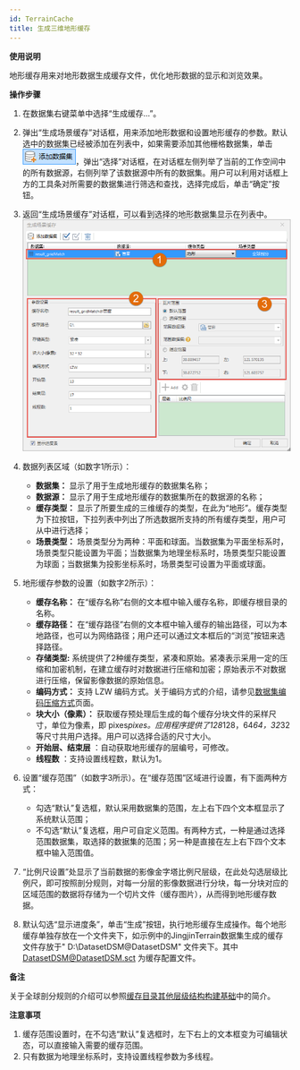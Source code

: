 ```yaml
---
id: TerrainCache
title: 生成三维地形缓存
---
```

**使用说明**

地形缓存用来对地形数据生成缓存文件，优化地形数据的显示和浏览效果。

**操作步骤**

  1. 在数据集右键菜单中选择“生成缓存...”。
  2. 弹出“生成场景缓存”对话框，用来添加地形数据和设置地形缓存的参数。默认选中的数据集已经被添加在列表中，如果需要添加其他栅格数据集，单击 ![](img/AddDataSet.png)，弹出“选择”对话框，在对话框左侧列举了当前的工作空间中的所有数据源，右侧列举了该数据源中所有的数据集。用户可以利用对话框上方的工具条对所需要的数据集进行筛选和查找，选择完成后，单击“确定”按钮。
  3. 返回“生成场景缓存”对话框，可以看到选择的地形数据集显示在列表中。  
![图：生成场景缓存对话框](img/TerrainCacheDia.png)  

  4. 数据列表区域（如数字1所示）：
       * **数据集：** 显示了用于生成地形缓存的数据集名称；
       * **数据源：** 显示了用于生成地形缓存的数据集所在的数据源的名称；
       * **缓存类型：** 显示了所要生成的三维缓存的类型，在此为“地形”。缓存类型为下拉按钮，下拉列表中列出了所选数据所支持的所有缓存类型，用户可从中进行选择；
       * **场景类型：** 场景类型分为两种：平面和球面。当数据集为平面坐标系时，场景类型只能设置为平面；当数据集为地理坐标系时，场景类型只能设置为球面；当数据集为投影坐标系时，场景类型可设置为平面或球面。
  5. 地形缓存参数的设置（如数字2所示）：
       * **缓存名称：** 在“缓存名称”右侧的文本框中输入缓存名称，即缓存根目录的名称。
       * **缓存路径：** 在“缓存路径”右侧的文本框中输入缓存的输出路径，可以为本地路径，也可以为网络路径；用户还可以通过文本框后的“浏览”按钮来选择路径。
       * **存储类型:** 系统提供了2种缓存类型，紧凑和原始。紧凑表示采用一定的压缩和加密机制，在建立缓存时对数据进行压缩和加密；原始表示不对数据进行压缩，保留影像数据的原始信息。
       * **编码方式：** 支持 LZW 编码方式。关于编码方式的介绍，请参见[数据集编码压缩方式](../../DataProcessing/DataManagement/EncodeType  )页面。
       * **块大小（像素）：** 获取缓存预处理后生成的每个缓存分块文件的采样尺寸，单位为像素，即 pixes*pixes。应用程序提供了128*128，64*64，32*32等尺寸共用户选择。用户可以选择合适的尺寸大小。
       * **开始层、结束层** ：自动获取地形缓存的层编号，可修改。
       * **线程数** ：支持设置线程数，默认为1。
  6. 设置“缓存范围”（如数字3所示）。在“缓存范围”区域进行设置，有下面两种方式：
       * 勾选“默认”复选框，默认采用数据集的范围，左上右下四个文本框显示了系统默认范围；
       * 不勾选“默认”复选框，用户可自定义范围。有两种方式，一种是通过选择范围数据集，取选择的数据集的范围；另一种是直接在左上右下四个文本框中输入范围值。 
  7. “比例尺设置”处显示了当前数据的影像金字塔比例尺层级，在此处勾选层级比例尺，即可按照剖分规则，对每一分层的影像数据进行分块，每一分块对应的区域范围的数据将存储为一个切片文件（缓存图片），从而得到地形缓存数据。
  8. 默认勾选“显示进度条”，单击“生成”按钮，执行地形缓存生成操作。每个地形缓存单独存放在一个文件夹下，如示例中的JingjinTerrain数据集生成的缓存文件存放于" D:\DatasetDSM@DatasetDSM" 文件夹下。其中 DatasetDSM@DatasetDSM.sct 为缓存配置文件。

**备注**

关于全球剖分规则的介绍可以参照[缓存目录其他层级结构构建基础](../../ApplicationTheme/CacheBuild/ImageCache4Base  )中的简介。

**注意事项**

  1. 缓存范围设置时，在不勾选“默认”复选框时，左下右上的文本框变为可编辑状态，可以直接输入需要的缓存范围。
  2. 只有数据为地理坐标系时，支持设置线程参数为多线程。

  

 

